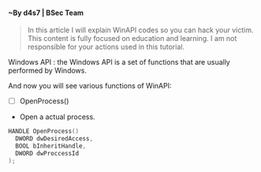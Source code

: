 #### ~By d4s7 | BSec Team


> In this article I will explain WinAPI codes so you can hack your victim.
> This content is fully focused on education and learning. I am not responsible for your actions used in this tutorial.

Windows API
: the Windows API is a set of functions that are usually performed by Windows.

And now you will see various functions of WinAPI:

- [ ] OpenProcess()
- Open a actual process.
```cpp
HANDLE OpenProcess()
  DWORD dwDesiredAccess,
  BOOL bInheritHandle,
  DWORD dwProccessId
);
```

